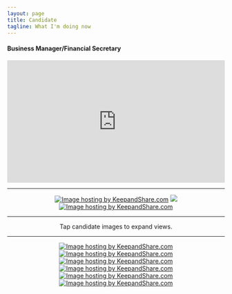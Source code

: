 ```yaml
---
layout: page
title: Candidate
tagline: What I'm doing now
---
```


<h4>Business Manager/Financial Secretary</h4>
<center><div style="padding:56.25% 0 0 0;position:relative;"><iframe src="https://player.vimeo.com/video/563056431?badge=0&amp;autopause=0&amp;player_id=0&amp;app_id=58479" frameborder="0" allow="autoplay; fullscreen; picture-in-picture" allowfullscreen style="position:absolute;top:0;left:0;width:100%;height:100%;" title="Union Solidarity"></iframe></div><script src="https://player.vimeo.com/api/player.js"></script>
<hr/>
<a href="https://www.keepandshare.com/photo4/17054/motion-picture?ifr=y" title="Tap for slideshow"><img src="https://www.keepandshare.com/userpics/d/_/n/_/d/2021-06/st/movie-63974056.jpg?ts=1623094484" border="0" alt="Image hosting by KeepandShare.com" /></a>
<a href="https://www.keepandshare.com/photo4/17059/political-community-events?ifr=y" title="Tap for slideshow"><img src="https://www.keepandshare.com/userpics/d/_/n/_/d/2021-06/st/political-12618945.jpg?ts=1623093769" /></a>
<a href="https://www.keepandshare.com/photo4/17060/training?ifr=y" title="Tap for slideshow"><img src="https://www.keepandshare.com/userpics/d/_/n/_/d/2021-06/st/training-70550362.jpg?ts=1623094750" border="0" alt="Image hosting by KeepandShare.com" /></a>
<hr/>
Tap candidate images to expand views.
<hr/>
<a href="https://www.keepandshare.com/doc10/32783/2009-article?ifr=y#comments" title="Click for IBEW article"><img src="https://www.keepandshare.com/userpics/d/_/n/_/d/2021-05/st/pirates09-79563172.jpg?ts=1622776610" border="0" alt="Image hosting by KeepandShare.com" /></a>
<a href="https://www.keepandshare.com/doc10/32768/california-film-tv-retention-promotion-act-of-2014?ifr=y" title="Click to open a larger image"><img src="https://www.keepandshare.com/userpics/d/_/n/_/d/2021-06/st/ca_tv_act_2014-81693022.jpg?ts=1622562488" border="0" alt="Image hosting by KeepandShare.com" /></a>
<a href="https://www.keepandshare.com/doc10/32820/2018-spr-ibew-local-40-news-and-events?ifr=y" title="Click to open a larger image"><img src="https://www.keepandshare.com/userpics/d/_/n/_/d/2021-06/st/screen_shot_2021_06_07_at_5.15.13_pm-34934478.jpg?ts=1623111494" border="0" alt="Image hosting by KeepandShare.com" /></a>
<a href="https://www.keepandshare.com/doc10/32773/flyer-1-including-link-to-pdf-version-below-the-image?ifr=y" title="Click to open a larger image"><img src="https://www.keepandshare.com/userpics/d/_/n/_/d/2021-06/st/screen_shot_2021_06_01_at_3.01.23_pm-48667855.jpg?ts=1622776606" border="0" alt="Image hosting by KeepandShare.com" /></a>
<a href="https://www.keepandshare.com/doc10/32826/don-easy-local-40-flyer-2-incl-link-to-pdf-version-below-the-image?ifr=y" title="Click to open a larger image"><img src="https://www.keepandshare.com/userpics/d/_/n/_/d/2021-06/st/screen_shot_2021_06_10_at_6.00.38_pm-8794035.jpg?ts=1623373369" border="0" alt="Image hosting by KeepandShare.com" /></a>
<a href="https://www.keepandshare.com/doc10/32855/don-easy-local-40-2021-election-flyer-3?i=183130" title="Click to open a larger image"><img src="https://www.keepandshare.com/userpics/d/_/n/_/d/2021-06/st/flyer_3_draft-67311788.jpg?ts=1623866700" border="0" alt="Image hosting by KeepandShare.com" /></a>
</center>